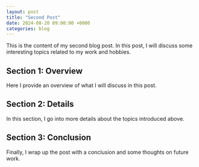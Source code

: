 ```yaml
---
layout: post
title: "Second Post"
date: 2024-08-20 09:00:00 +0000
categories: blog
---
```


This is the content of my second blog post. In this post, I will discuss some interesting topics related to my work and hobbies.

## Section 1: Overview

Here I provide an overview of what I will discuss in this post.

## Section 2: Details

In this section, I go into more details about the topics introduced above.

## Section 3: Conclusion

Finally, I wrap up the post with a conclusion and some thoughts on future work.